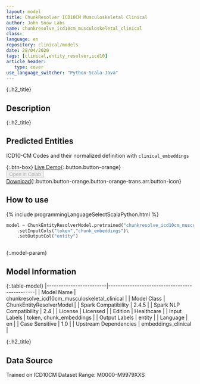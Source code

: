 ```yaml
---
layout: model
title: ChunkResolver ICD10CM Musculoskeletal Clinical
author: John Snow Labs
name: chunkresolve_icd10cm_musculoskeletal_clinical
class: 
language: en
repository: clinical/models
date: 28/04/2020
tags: [clinical,entity_resolver,icd10]
article_header:
   type: cover
use_language_switcher: "Python-Scala-Java"
---
```


{:.h2_title}
## Description 


 {:.h2_title}
## Predicted Entities
ICD10-CM Codes and their normalized definition with `clinical_embeddings` 

{:.btn-box}
[Live Demo](https://demo.johnsnowlabs.com/healthcare/ER_ICD10_CM/){:.button.button-orange}<br/><button class="button button-orange" disabled>Open in Colab</button><br/>[Download](https://s3.amazonaws.com/auxdata.johnsnowlabs.com/clinical/models/chunkresolve_icd10cm_musculoskeletal_clinical_en_2.4.5_2.4_1588103998999.zip){:.button.button-orange.button-orange-trans.arr.button-icon}<br/>

## How to use 
<div class="tabs-box" markdown="1">

{% include programmingLanguageSelectScalaPython.html %}

```python
model = ChunkEntityResolverModel.pretrained("chunkresolve_icd10cm_musculoskeletal_clinical","en","clinical/models")\
	.setInputCols("token","chunk_embeddings")\
	.setOutputCol("entity")
```

```scala

```
</div>



{:.model-param}
## Model Information

{:.table-model}
|-------------------------|-----------------------------------------------|
| Model Name              | chunkresolve_icd10cm_musculoskeletal_clinical |
| Model Class             | ChunkEntityResolverModel                      |
| Spark Compatibility     | 2.4.5                                         |
| Spark NLP Compatibility | 2.4                                           |
| License                 | Licensed                                      |
| Edition                 | Healthcare                                    |
| Input Labels            | token, chunk_embeddings                       |
| Output Labels           | entity                                        |
| Language                | en                                            |
| Case Sensitive          | 1.0                                           |
| Upstream Dependencies   | embeddings_clinical                           |




{:.h2_title}
## Data Source
Trained on ICD10CM Dataset Range: M0000-M9979XXS

